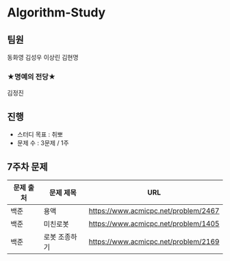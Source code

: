 # Algorithm-Study

## 팀원
동화영 김성우 이상린 김현명

### ★명예의 전당★

김정진

## 진행    

- 스터디 목표 : 취뽀
- 문제 수 : 3문제 / 1주

## 7주차 문제

|문제 출처|문제 제목|URL|
|---|---|---|
|백준|용액|https://www.acmicpc.net/problem/2467|
|백준|미친로봇|https://www.acmicpc.net/problem/1405|
|백준|로봇 조종하기|https://www.acmicpc.net/problem/2169|
